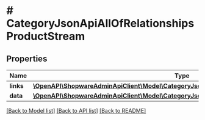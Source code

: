 # # CategoryJsonApiAllOfRelationshipsProductStream

## Properties

Name | Type | Description | Notes
------------ | ------------- | ------------- | -------------
**links** | [**\OpenAPI\ShopwareAdminApiClient\Model\CategoryJsonApiAllOfRelationshipsProductStreamLinks**](CategoryJsonApiAllOfRelationshipsProductStreamLinks.md) |  | [optional]
**data** | [**\OpenAPI\ShopwareAdminApiClient\Model\CategoryJsonApiAllOfRelationshipsProductStreamData**](CategoryJsonApiAllOfRelationshipsProductStreamData.md) |  | [optional]

[[Back to Model list]](../../README.md#models) [[Back to API list]](../../README.md#endpoints) [[Back to README]](../../README.md)
